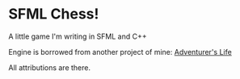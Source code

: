 # SFML Chess!
A little game I'm writing in SFML and C++

Engine is borrowed from another project of mine:
[Adventurer's Life](https://github.com/matihope/adventurerslife)

All attributions are there.
